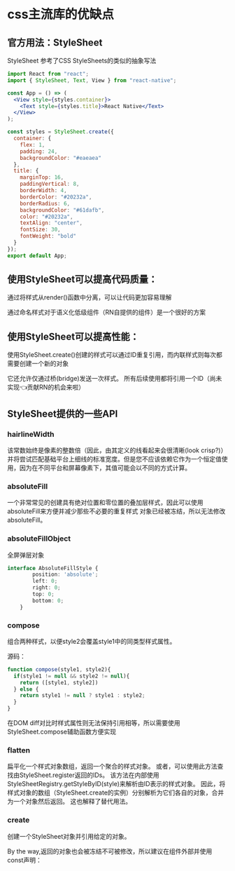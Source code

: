# css主流库的优缺点

## 官方用法：StyleSheet

StyleSheet 参考了CSS StyleSheets的类似的抽象写法
```jsx
import React from "react";
import { StyleSheet, Text, View } from "react-native";

const App = () => (
  <View style={styles.container}>
    <Text style={styles.title}>React Native</Text>
  </View>
);

const styles = StyleSheet.create({
  container: {
    flex: 1,
    padding: 24,
    backgroundColor: "#eaeaea"
  },
  title: {
    marginTop: 16,
    paddingVertical: 8,
    borderWidth: 4,
    borderColor: "#20232a",
    borderRadius: 6,
    backgroundColor: "#61dafb",
    color: "#20232a",
    textAlign: "center",
    fontSize: 30,
    fontWeight: "bold"
  }
});
export default App;
```

## 使用StyleSheet可以提高代码质量：

   通过将样式从render()函数中分离，可以让代码更加容易理解
   
   通过命名样式对于语义化低级组件（RN自提供的组件）是一个很好的方案
   
## 使用StyleSheet可以提高性能：

  使用StyleSheet.create()创建的样式可以通过ID重复引用，而内联样式则每次都需要创建一个新的对象

  它还允许仅通过桥(bridge)发送一次样式。 所有后续使用都将引用一个ID（尚未实现👈贡献RN的机会来啦）
## StyleSheet提供的一些API

### hairlineWidth
该常数始终是像素的整数倍（因此，由其定义的线看起来会很清晰(look crisp?)）并将尝试匹配基础平台上细线的标准宽度。但是您不应该依赖它作为一个恒定值使用，因为在不同平台和屏幕像素下，其值可能会以不同的方式计算。

### absoluteFill
一个非常常见的创建具有绝对位置和零位置的叠加层样式，因此可以使用 absoluteFill来方便并减少那些不必要的重复样式
对象已经被冻结，所以无法修改absoluteFill。

### absoluteFillObject
全屏弹层对象
```ts
interface AbsoluteFillStyle {
        position: 'absolute';
        left: 0;
        right: 0;
        top: 0;
        bottom: 0;
    }
```
### compose
组合两种样式，以便style2会覆盖style1中的同类型样式属性。

源码：
```js
function compose(style1, style2){
  if(style1 != null && style2 != null){
    return ([style1, style2])
  } else {
    return style1 != null ? style1 : style2;
  }
}
```
在DOM diff对比时样式属性则无法保持引用相等，所以需要使用StyleSheet.compose辅助函数方便实现

### flatten

扁平化一个样式对象数组，返回一个聚合的样式对象。
或者，可以使用此方法查找由StyleSheet.register返回的IDs。
该方法在内部使用StyleSheetRegistry.getStyleByID(style)来解析由ID表示的样式对象。 因此，将样式对象的数组（StyleSheet.create的实例）分别解析为它们各自的对象，合并为一个对象然后返回。 这也解释了替代用法。

### create
创建一个StyleSheet对象并引用给定的对象。

By the way,返回的对象也会被冻结不可被修改，所以建议在组件外部并使用const声明：
